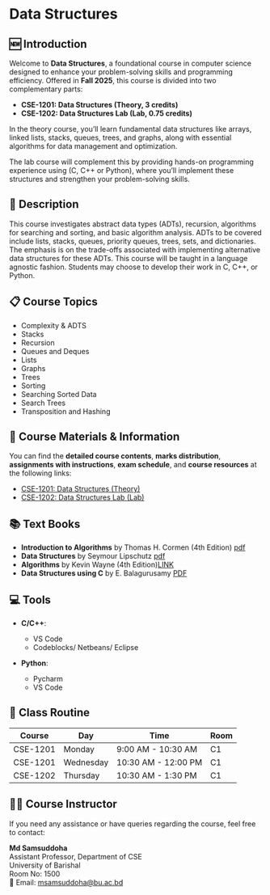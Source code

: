 # Data Structures

## 🆕 Introduction
Welcome to **Data Structures**, a foundational course in computer science designed to enhance your problem-solving skills and programming efficiency. Offered in **Fall 2025**, this course is divided into two complementary parts:
- **CSE-1201: Data Structures (Theory, 3 credits)**
- **CSE-1202: Data Structures Lab (Lab, 0.75 credits)**

In the theory course, you’ll learn fundamental data structures like arrays, linked lists, stacks, queues, trees, and graphs, along with essential algorithms for data management and optimization.

The lab course will complement this by providing hands-on programming experience using (C, C++ or Python), where you’ll implement these structures and strengthen your problem-solving skills.

## 📝 Description
This course investigates abstract data types (ADTs), recursion, algorithms for searching and sorting, and basic algorithm analysis. ADTs to be covered include lists, stacks, queues, priority queues, trees, sets, and dictionaries. The emphasis is on the trade-offs associated with implementing alternative data structures for these ADTs. This course will be taught in a language agnostic fashion. Students may choose to develop their work in C, C++, or Python.

## 📋 Course Topics
- Complexity & ADTS
- Stacks
- Recursion
- Queues and Deques
- Lists
- Graphs
- Trees
- Sorting
- Searching Sorted Data
- Search Trees
- Transposition and Hashing

## 📄 Course Materials & Information

You can find the **detailed course contents**, **marks distribution**, **assignments with instructions**, **exam schedule**, and **course resources** at the following links:

- [CSE-1201: Data Structures (Theory)](https://github.com/samsuddoha/ds/blob/main/content_cse_1201.md)
- [CSE-1202: Data Structures Lab (Lab)](https://github.com/samsuddoha/ds/blob/main/content_cse_1202.md)

## 📚 Text Books
- **Introduction to Algorithms** by Thomas H. Cormen (4th Edition) [pdf](https://github.com/samsuddoha/ds/blob/main/Books/COREMAN_Algorithms_3E.pdf)
- **Data Structures** by Seymour Lipschutz [pdf]()
- **Algorithms** by Kevin Wayne (4th Edition)[LINK](https://mrce.in/ebooks/Algorithms%204th%20Ed.pdf)
- **Data Structures using C** by E. Balagurusamy [PDF](https://github.com/samsuddoha/ds/blob/main/Books/Balagurusamy_Data%20Structures%20using%20C.pdf)

## 💻 Tools
- **C/C++**:
  - VS Code
  - Codeblocks/ Netbeans/ Eclipse

- **Python**:
  - Pycharm
  - VS Code

## 📅 Class Routine
| Course   | Day        | Time             | Room |
|----------|-----------|------------------|------|
| CSE-1201 | Monday     | 9:00 AM - 10:30 AM| C1   |
| CSE-1201 | Wednesday  | 10:30 AM - 12:00 PM | C1 |
| CSE-1202 | Thursday   | 10:30 AM - 1:30 PM | C1  |

## 👨‍🏫 Course Instructor
If you need any assistance or have queries regarding the course, feel free to contact:

**Md Samsuddoha**  
Assistant Professor, Department of CSE  <br>
University of Barishal <br>
Room No: 1500 <br>
📧 Email: [msamsuddoha@bu.ac.bd](mailto:msamsuddoha@bu.ac.bd)

